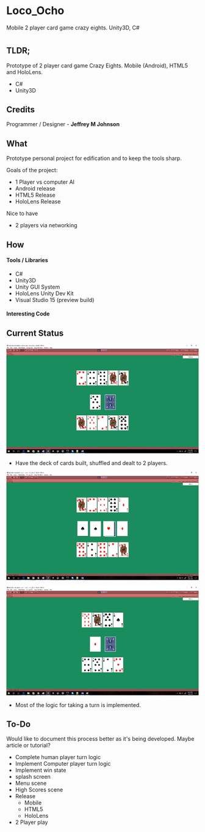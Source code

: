 # Loco_Ocho
Mobile 2 player card game crazy eights. Unity3D, C#
# 
## TLDR;
Prototype of 2 player card game Crazy Eights. Mobile (Android), HTML5 and 
HoloLens. 
* C#
* Unity3D

## Credits
Programmer / Designer - **Jeffrey M Johnson**

## What
Prototype personal project for edification and to keep the tools sharp.

Goals of the project:
* 1 Player vs computer AI
* Android release
* HTML5 Release
* HoloLens Release

Nice to have
* 2 players via networking


## How
#### Tools / Libraries
* C#
* Unity3D
* Unity GUI System
* HoloLens Unity Dev Kit
* Visual Studio 15 (preview build)

#### Interesting Code

## Current Status
![Cards Dealt (debug mode)](https://github.com/JeffreyMJohnson/Loco_Ocho/raw/dev/readme_resources/opening_deal.png "Cards Dealt (debug mode)")
* Have the deck of cards built, shuffled and dealt to 2 players. 

![Playing a Wild Card](https://github.com/JeffreyMJohnson/Loco_Ocho/raw/dev/readme_resources/playing_wild.png "Playing a Wild Card")

![New suit selected.](https://github.com/JeffreyMJohnson/Loco_Ocho/raw/dev/readme_resources/suit_selected.png "New suit selected.")
* Most of the logic for taking a turn is implemented.

## To-Do
Would like to document this process better as it's being developed. Maybe article or tutorial?
* Complete human player turn logic
* Implement Computer player turn logic
* Implement win state
* splash screen
* Menu scene
* High Scores scene
* Release
	* Mobile
	* HTML5
	* HoloLens
* 2 Player play

